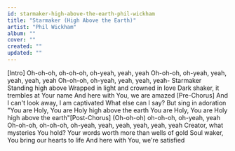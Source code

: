 ```yaml
---
id: starmaker-high-above-the-earth-phil-wickham
title: "Starmaker (High Above the Earth)"
artist: "Phil Wickham"
album: ""
cover: ""
created: ""
updated: ""
---
```


[Intro]
Oh-oh-oh, oh-oh-oh, oh-yeah, yeah, yeah
Oh-oh-oh, oh-yeah, yeah, yeah, yeah, yeah
Oh-oh-oh, oh-yeah, yeah, yeah, yeah-
Starmaker
Standing high above
Wrapped in light and crowned in love
Dark shaker, it trembles at Your name
And here with You, we are amazed
[Pre-Chorus]
And I can't look away, I am captivated
What else can I say? But sing in adoration
"You are Holy, You are Holy high above the earth
You are Holy, You are Holy high above the earth"[Post-Chorus]
(Oh-oh-oh) oh-oh-oh, oh-yeah, yeah
Oh-oh-oh, oh-oh-oh, oh-yeah, yeah, yeah, yeah, yeah, yeah
Creator, what mysteries You hold?
Your words worth more than wells of gold
Soul waker, You bring our hearts to life
And here with You, we're satisfied